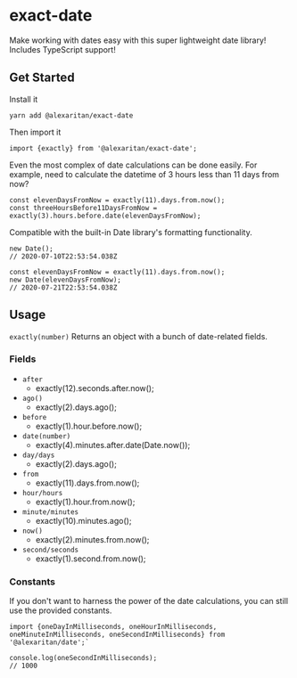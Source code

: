 # exact-date
Make working with dates easy with this super lightweight date library! Includes TypeScript support!

## Get Started
Install it

`yarn add @alexaritan/exact-date`

Then import it

`import {exactly} from '@alexaritan/exact-date';`

Even the most complex of date calculations can be done easily. For example, need to calculate the datetime of 3 hours less than 11 days from now?

```
const elevenDaysFromNow = exactly(11).days.from.now();
const threeHoursBefore11DaysFromNow = exactly(3).hours.before.date(elevenDaysFromNow);
```

Compatible with the built-in Date library's formatting functionality.

```
new Date();
// 2020-07-10T22:53:54.038Z

const elevenDaysFromNow = exactly(11).days.from.now();
new Date(elevenDaysFromNow);
// 2020-07-21T22:53:54.038Z
```

## Usage

`exactly(number)` Returns an object with a bunch of date-related fields.

### Fields
- `after`
  - exactly(12).seconds.after.now();
- `ago()`
  - exactly(2).days.ago();
- `before`
  - exactly(1).hour.before.now();
- `date(number)`
  - exactly(4).minutes.after.date(Date.now());
- `day/days`
  - exactly(2).days.ago();
- `from`
  - exactly(11).days.from.now();
- `hour/hours`
  - exactly(1).hour.from.now();
- `minute/minutes`
  - exactly(10).minutes.ago();
- `now()`
  - exactly(2).minutes.from.now();
- `second/seconds`
  - exactly(1).second.from.now();

### Constants
If you don't want to harness the power of the date calculations, you can still use the provided constants.

```
import {oneDayInMilliseconds, oneHourInMilliseconds, oneMinuteInMilliseconds, oneSecondInMilliseconds} from '@alexaritan/date';`

console.log(oneSecondInMilliseconds);
// 1000
```